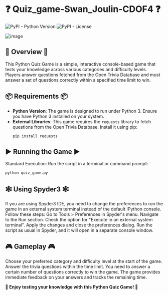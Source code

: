 # ❓ Quiz_game-Swan_Joulin-CDOF4 ❓

![PyPI - Python Version](https://img.shields.io/pypi/pyversions/github-readme-terminal)
![PyPI - License](https://img.shields.io/pypi/l/github-readme-terminal)

![image](https://github.com/swanjln/Quiz_game-Swan_Joulin-CDOF4/assets/151690369/56d664c5-bb42-4f4a-80e1-0fb23762e112)

## 📘 Overview 📘
This Python Quiz Game is a simple, interactive console-based game that tests your knowledge across various categories and difficulty levels. Players answer questions fetched from the Open Trivia Database and must answer a set of questions correctly within a specified time limit to win.

## 📦 Requirements 📦
- **Python Version**: The game is designed to run under Python 3. Ensure you have Python 3 installed on your system.
- **External Libraries**: This game requires the `requests` library to fetch questions from the Open Trivia Database. Install it using pip:
  ```bash
  pip install requests

## ▶️ Running the Game ▶️
Standard Execution: Run the script in a terminal or command prompt:
  ```bash
python quiz_game.py
```

## 🕸️ Using Spyder3 🕸️
If you are using Spyder3 IDE, you need to change the preferences to run the game in an external system terminal instead of the default IPython console. Follow these steps:
Go to Tools > Preferences in Spyder's menu.
Navigate to the Run section.
Check the option for "Execute in an external system terminal".
Apply the changes and close the preferences dialog.
Run the script as usual in Spyder, and it will open in a separate console window.

## 🎮 Gameplay 🎮
Choose your preferred category and difficulty level at the start of the game.
Answer the trivia questions within the time limit.
You need to answer a certain number of questions correctly to win the game.
The game provides immediate feedback on your answers and tracks the remaining time.

**🤟 Enjoy testing your knowledge with this Python Quiz Game! 🤟**
